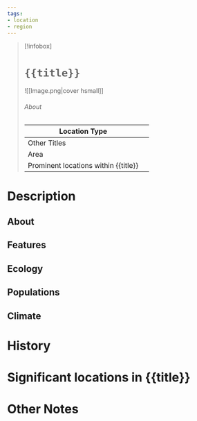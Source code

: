 ```yaml
---
tags:
- location
- region
---
```

> [!infobox]
> # `{{title}}`
> ![[Image.png|cover hsmall]]
> ###### About
> | Location Type |   |
> | ---- | ---- |
> | Other Titles |  |
> | Area |  |
> | Prominent locations within {{title}} |   |
# Description
## About

## Features

## Ecology

## Populations

## Climate

# History

# Significant locations in {{title}}

# Other Notes
